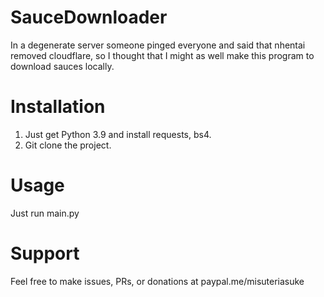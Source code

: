 # SauceDownloader
In a degenerate server someone pinged everyone and said that nhentai removed cloudflare, so I thought that I might as well make this program to download sauces locally.
# Installation
1. Just get Python 3.9 and install requests, bs4.
2. Git clone the project.
# Usage
Just run main.py
# Support
Feel free to make issues, PRs, or donations at paypal.me/misuteriasuke
